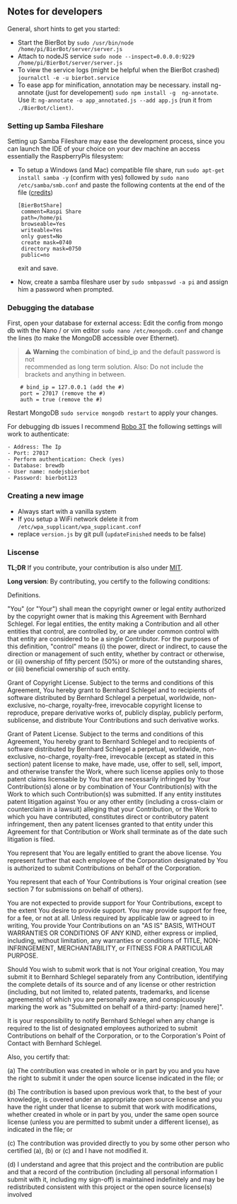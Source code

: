 ## Notes for developers

General, short hints to get you started:

-   Start the BierBot by `sudo /usr/bin/node /home/pi/BierBot/server/server.js`
-   Attach to nodeJS service `sudo node --inspect=0.0.0.0:9229 /home/pi/BierBot/server/server.js`
-   To view the service logs (might be helpful when the BierBot crashed) `journalctl -e -u bierbot.service`
-   To ease app for minification, annotation may be necessary. install ng-annotate (just for developement) `sudo npm install -g  ng-annotate`. Use it: `ng-annotate -o app_annotated.js --add app.js` (run it from `./BierBot/client)`.

### Setting up Samba Fileshare

Setting up Samba Fileshare may ease the development process, since you can
launch the IDE of your choice on your dev machine an access essentially the
RaspberryPis filesystem:

- To setup a Windows (and Mac) compatible file share, run `sudo apt-get install samba -y` 
  (confirm with yes) followed by `sudo nano /etc/samba/smb.conf` and paste the following 
  contents at the end of the file ([credits](https://thisdavej.com/beginners-guide-to-installing-node-js-on-a-raspberry-pi/))
  
      [BierBotShare]
       comment=Raspi Share
       path=/home/pi
       browseable=Yes
       writeable=Yes
       only guest=No
       create mask=0740
       directory mask=0750
       public=no

  exit and save.

-   Now, create a samba fileshare user by `sudo smbpasswd -a pi` and assign him a
    password when prompted.

### Debugging the database

First, open your database for external access: Edit the config from mongo db
with the Nano / or vim editor `sudo nano /etc/mongodb.conf` and change the lines
 (to make the MongoDB accessible over Ethernet).

> :warning: **Warning** the combination of bind_ip and the default password is not  
> recommended as long term solution. Also: Do not include the brackets and
> anything in between.

    	# bind_ip = 127.0.0.1 (add the #)
    	port = 27017 (remove the #)
    	auth = true (remove the #)

Restart MongoDB `sudo service mongodb restart` to apply your changes.

For debugging db issues I recommend [Robo 3T](https://robomongo.org/download)
the following settings will work to authenticate:

    - Address: The Ip
    - Port: 27017
    - Perform authentication: Check (yes)
    - Database: brewdb
    - User name: nodejsbierbot
    - Password: bierbot123

### Creating a new image

-   Always start with a vanilla system
-   If you setup a WiFi network delete it  from `/etc/wpa_supplicant/wpa_supplicant.conf`
-   replace `version.js` by git pull (`updateFinished` needs to be false)

### Liscense

**TL;DR** If you contribute, your contribution is also under [MIT](.LICENSE).

**Long version**: By contributing, you certify to the following conditions:

Definitions.

"You" (or "Your") shall mean the copyright owner or legal entity authorized by
the copyright owner that is making this Agreement with Bernhard Schlegel. For
legal entities, the entity making a Contribution and all other entities that
control, are controlled by, or are under common control with that entity are
considered to be a single Contributor. For the purposes of this definition,
"control" means (i) the power, direct or indirect, to cause the direction or
management of such entity, whether by contract or otherwise, or (ii) ownership
of fifty percent (50%) or more of the outstanding shares, or (iii) beneficial
ownership of such entity.

Grant of Copyright License. Subject to the terms and conditions of this
 Agreement, You hereby grant to Bernhard Schlegel and to recipients of software
 distributed by Bernhard Schlegel a perpetual, worldwide, non-exclusive, no-charge,
 royalty-free, irrevocable copyright license to reproduce, prepare derivative works
 of, publicly display, publicly perform, sublicense, and distribute Your Contributions
 and such derivative works.

Grant of Patent License. Subject to the terms and conditions of this Agreement,
You hereby grant to Bernhard Schlegel and to recipients of software distributed
by Bernhard Schlegel a perpetual, worldwide, non-exclusive, no-charge,
royalty-free, irrevocable (except as stated in this section) patent license to
make, have made, use, offer to sell, sell, import, and otherwise transfer the
Work, where such license applies only to those patent claims licensable by You
that are necessarily infringed by Your Contribution(s) alone or by combination
of Your Contribution(s) with the Work to which such Contribution(s) was
submitted. If any entity institutes patent litigation against You or any other
entity (including a cross-claim or counterclaim in a lawsuit) alleging that your
 Contribution, or the Work to which you have contributed, constitutes direct or
 contributory patent infringement, then any patent licenses granted to that
 entity under this Agreement for that Contribution or Work shall terminate as
 of the date such litigation is filed.

You represent that You are legally entitled to grant the above license. You
represent further that each employee of the Corporation designated by You is
authorized to submit Contributions on behalf of the Corporation.

You represent that each of Your Contributions is Your original creation (see
   section 7 for submissions on behalf of others).

You are not expected to provide support for Your Contributions, except to the
extent You desire to provide support. You may provide support for free, for a
fee, or not at all. Unless required by applicable law or agreed to in writing,
You provide Your Contributions on an "AS IS" BASIS, WITHOUT WARRANTIES OR
CONDITIONS OF ANY KIND, either express or implied, including, without limitation,
any warranties or conditions of TITLE, NON-INFRINGEMENT, MERCHANTABILITY, or
 FITNESS FOR A PARTICULAR PURPOSE.

Should You wish to submit work that is not Your original creation, You may submit
it to Bernhard Schlegel separately from any Contribution, identifying the
complete details of its source and of any license or other restriction
(including, but not limited to, related patents, trademarks, and license
agreements) of which you are personally aware, and conspicuously marking
the work as "Submitted on behalf of a third-party: [named here]".

It is your responsibility to notify Bernhard Schlegel when any change is
required to the list of designated employees authorized to submit Contributions
 on behalf of the Corporation, or to the Corporation's Point of Contact with
 Bernhard Schlegel.

Also, you certify that:

(a) The contribution was created in whole or in part by you and you have the
right to submit it under the open source license indicated in the file; or

(b) The contribution is based upon previous work that, to the best of your
knowledge, is covered under an appropriate open source license and you have
the right under that license to submit that work with modifications, whether
created in whole or in part by you, under the same open source license (unless
   you are permitted to submit under a different license), as indicated in the
   file; or

(c) The contribution was provided directly to you by some other person who
certified (a), (b) or (c) and I have not modified it.

(d) I understand and agree that this project and the contribution are public
and that a record of the contribution (including all personal information I
   submit with it, including my sign-off) is maintained indefinitely and may be
   redistributed consistent with this project or the open source license(s)
   involved
